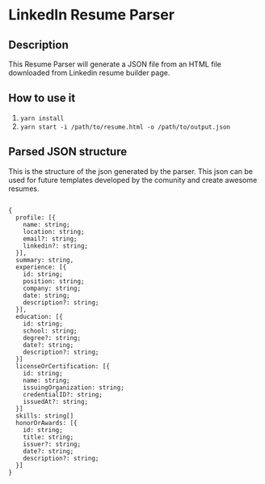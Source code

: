 # LinkedIn Resume Parser

## Description

This Resume Parser will generate a JSON file from an HTML file downloaded from Linkedin resume builder page.

## How to use it

1. `yarn install`
2. `yarn start -i /path/to/resume.html -o /path/to/output.json`

## Parsed JSON structure

This is the structure of the json generated by the parser. This json can be used for future templates developed by the comunity and create awesome resumes.

```node

{
  profile: [{
    name: string;
    location: string;
    email?: string;
    linkedin?: string;
  }],
  summary: string,
  experience: [{
    id: string;
    position: string;
    company: string;
    date: string;
    description?: string;
  }],
  education: [{
    id: string;
    school: string;
    degree?: string;
    date?: string;
    description?: string;
  }]
  licenseOrCertification: [{
    id: string;
    name: string;
    issuingOrganization: string;
    credentialID?: string;
    issuedAt?: string;
  }]
  skills: string[]
  honorOrAwards: [{
    id: string;
    title: string;
    issuer?: string;
    date?: string;
    description?: string;
  }]
}

```
